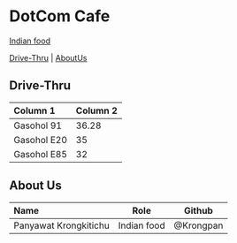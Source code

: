 # DotCom Cafe

[Indian food](Menu.md) 

[Drive-Thru](#Drive-Thru) | [AboutUs](#About-us)

## Drive-Thru

| Column 1                 | Column 2 |
|:-------------------------|----------|
| Gasohol 91               | 36.28    |
| Gasohol E20              | 35       |
| Gasohol E85              | 32       | 

## About Us

| Name      | Role      | Github          |
|:----------|-----------|-----------------|
| Panyawat Krongkitichu | Indian food | @Krongpan |

